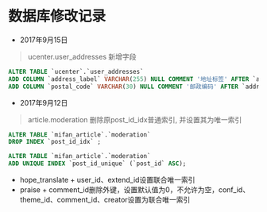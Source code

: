# 数据库修改记录

+ 2017年9月15日 
> ucenter.user_addresses 新增字段
```sql
ALTER TABLE `ucenter`.`user_addresses` 
ADD COLUMN `address_label` VARCHAR(255) NULL COMMENT '地址标签' AFTER `address`,
ADD COLUMN `postal_code` VARCHAR(30) NULL COMMENT '邮政编码' AFTER `address_label`;
```
+ 2017年9月12日 
> article.moderation 删除原post_id_idx普通索引, 并设置其为唯一索引
```sql
ALTER TABLE `mifan_article`.`moderation` 
DROP INDEX `post_id_idx` ;

ALTER TABLE `mifan_article`.`moderation` 
ADD UNIQUE INDEX `post_id_unique` (`post_id` ASC);
```

+ hope_translate
        + user_id、extend_id设置联合唯一索引
+ praise
        + comment_id删除外键，设置默认值为0，不允许为空，conf_id、theme_id、comment_id、creator设置为联合唯一索引

